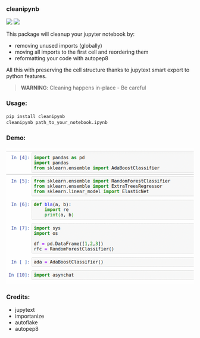 
### cleanipynb


[![](https://img.shields.io/pypi/v/clean_ipynb.svg)](https://pypi.python.org/pypi/cleanipynb)
[![](https://img.shields.io/travis/i008/clean_ipynb.svg)](https://travis-ci.org/i008/clean_ipynb)


This package will cleanup your jupyter notebook by:

- removing unused imports (globally)
- moving all imports to the first cell and reordering them
- reformatting your code with autopep8

All this with preserving the cell structure thanks to jupytext smart export to python features.




> **WARNING**: Cleaning happens in-place - Be careful


### Usage:

```bash
pip install cleanipynb
cleanipynb path_to_your_notebook.ipynb
```

### Demo:
![](beforeafter.gif)


### Credits:

- jupytext
- importanize
- autoflake
- autopep8
